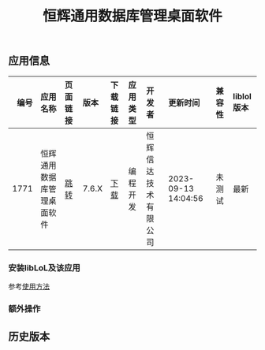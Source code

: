 ﻿---
id: 1771
title: 恒辉通用数据库管理桌面软件
toc: true
weight: 1771
---

## 应用信息 
|   编号 | 应用名称          | 页面链接                                        | 版本    | 下载链接                                                                     | 应用类型   | 开发者        | 更新时间                | 兼容性   | liblol版本   |
|-----:|:--------------|:--------------------------------------------|:------|:-------------------------------------------------------------------------|:-------|:-----------|:--------------------|:------|:-----------|
| 1771 | 恒辉通用数据库管理桌面软件 | [跳转](http://app.loongapps.cn/#/detail/1771) | 7.6.X | [下载](http://113.24.212.22:8090/upload/file/hhdbcs_7.6.X_loongarch64.deb) | 编程开发   | 恒辉信达技术有限公司 | 2023-09-13 14:04:56 | 未测试   | 最新         |
### 安装libLoL及该应用 
参考[使用方法](/docs/usage) 
### 额外操作 


## 历史版本 
 